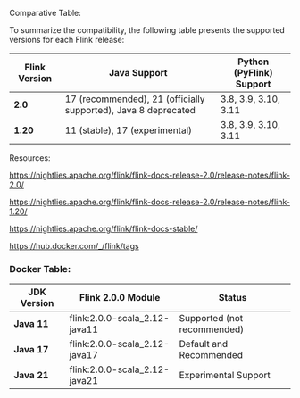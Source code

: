 Comparative Table:

To summarize the compatibility, the following table presents the supported versions for each Flink release:


| **Flink Version** | **Java Support**                                | **Python (PyFlink) Support**      |
|-------------------|-------------------------------------------------|-----------------------------------|
| **2.0**           | 17 (recommended), 21 (officially supported), Java 8 deprecated | 3.8, 3.9, 3.10, 3.11             |
| **1.20**          | 11 (stable), 17 (experimental)                  | 3.8, 3.9, 3.10, 3.11             |


Resources:

https://nightlies.apache.org/flink/flink-docs-release-2.0/release-notes/flink-2.0/

https://nightlies.apache.org/flink/flink-docs-release-2.0/release-notes/flink-1.20/

https://nightlies.apache.org/flink/flink-docs-stable/

https://hub.docker.com/_/flink/tags



### Docker Table:

| **JDK Version** | **Flink 2.0.0 Module**                                | **Status**                             |
|-----------------|-------------------------------------------------------|----------------------------------------|
| **Java 11**     | flink:2.0.0-scala_2.12-java11                        | Supported (not recommended)            |
| **Java 17**     | flink:2.0.0-scala_2.12-java17                        | Default and Recommended                |
| **Java 21**     | flink:2.0.0-scala_2.12-java21                        | Experimental Support                   |
